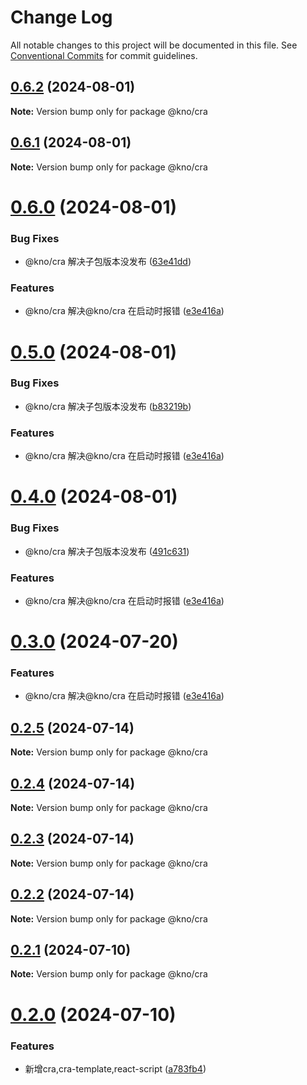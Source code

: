# Change Log

All notable changes to this project will be documented in this file.
See [Conventional Commits](https://conventionalcommits.org) for commit guidelines.

## [0.6.2](https://github.com/zhangwc777/kno/compare/@kno/cra@0.6.1...@kno/cra@0.6.2) (2024-08-01)

**Note:** Version bump only for package @kno/cra

## [0.6.1](https://github.com/zhangwc777/kno/compare/@kno/cra@0.6.0...@kno/cra@0.6.1) (2024-08-01)

**Note:** Version bump only for package @kno/cra

# [0.6.0](https://github.com/zhangwc777/kno/compare/@kno/cra@0.2.3...@kno/cra@0.6.0) (2024-08-01)

### Bug Fixes

- @kno/cra 解决子包版本没发布 ([63e41dd](https://github.com/zhangwc777/kno/commit/63e41ddec5dee5798478414f2e3e940b8b481007))

### Features

- @kno/cra 解决@kno/cra 在启动时报错 ([e3e416a](https://github.com/zhangwc777/kno/commit/e3e416abb0788783514d9267f14538d6e5ee97dd))

# [0.5.0](https://github.com/zhangwc777/kno/compare/@kno/cra@0.2.3...@kno/cra@0.5.0) (2024-08-01)

### Bug Fixes

- @kno/cra 解决子包版本没发布 ([b83219b](https://github.com/zhangwc777/kno/commit/b83219ba35e922962aa22af1bb58920f5f1db101))

### Features

- @kno/cra 解决@kno/cra 在启动时报错 ([e3e416a](https://github.com/zhangwc777/kno/commit/e3e416abb0788783514d9267f14538d6e5ee97dd))

# [0.4.0](https://github.com/zhangwc777/kno/compare/@kno/cra@0.2.3...@kno/cra@0.4.0) (2024-08-01)

### Bug Fixes

- @kno/cra 解决子包版本没发布 ([491c631](https://github.com/zhangwc777/kno/commit/491c631da2d26ef191c030d6698324612c56cb08))

### Features

- @kno/cra 解决@kno/cra 在启动时报错 ([e3e416a](https://github.com/zhangwc777/kno/commit/e3e416abb0788783514d9267f14538d6e5ee97dd))

# [0.3.0](https://e.coding.net/g-fvlo6487/forward/forward/compare/@kno/cra@0.2.3...@kno/cra@0.3.0) (2024-07-20)

### Features

- @kno/cra 解决@kno/cra 在启动时报错 ([e3e416a](https://e.coding.net/g-fvlo6487/forward/forward/commits/e3e416abb0788783514d9267f14538d6e5ee97dd))

## [0.2.5](https://e.coding.net/g-fvlo6487/forward/forward/compare/@kno/cra@0.2.3...@kno/cra@0.2.5) (2024-07-14)

**Note:** Version bump only for package @kno/cra

## [0.2.4](https://e.coding.net/g-fvlo6487/forward/forward/compare/@kno/cra@0.2.3...@kno/cra@0.2.4) (2024-07-14)

**Note:** Version bump only for package @kno/cra

## [0.2.3](https://e.coding.net/g-fvlo6487/forward/forward/compare/@kno/cra@0.2.1...@kno/cra@0.2.3) (2024-07-14)

**Note:** Version bump only for package @kno/cra

## [0.2.2](https://e.coding.net/g-fvlo6487/forward/forward/compare/@kno/cra@0.2.1...@kno/cra@0.2.2) (2024-07-14)

**Note:** Version bump only for package @kno/cra

## [0.2.1](https://e.coding.net/g-fvlo6487/forward/forward/compare/@kno/cra@0.2.0...@kno/cra@0.2.1) (2024-07-10)

**Note:** Version bump only for package @kno/cra

# [0.2.0](https://e.coding.net/g-fvlo6487/forward/forward/compare/@kno/cra@0.1.3...@kno/cra@0.2.0) (2024-07-10)

### Features

- 新增cra,cra-template,react-script ([a783fb4](https://e.coding.net/g-fvlo6487/forward/forward/commits/a783fb4d7df6b26be46effbee0af891d07d891cf))
